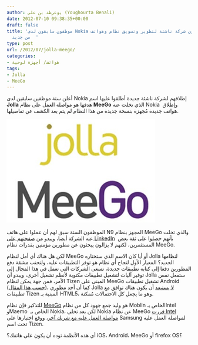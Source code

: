 ```yaml
---
author: يوغرطة بن علي (Youghourta Benali)
date: 2012-07-10 09:38:35+00:00
draft: false
title: 'موظفون سابقون لدى Nokia يُطلقون شركة ناشئة لتطوير وتسويق نظام وهواتف MeeGo
  من جديد  '
type: post
url: /2012/07/jolla-meego/
categories:
- هواتف/ أجهزة لوحية
tags:
- Jolla
- MeeGo
---
```


أعلن ستة موظفين سابقين لدى Nokia إطلاقهم لشركة ناشئة جديدة أطلقوا عليها اسم **Jolla** هدفها هو مواصلة العمل على نظام **MeeGo** الذي تخلت عنه Nokia  وإطلاق هواتف جديدة مُجهزة بنسخة جديدة من هذا النظام لم يتم بعد الكشف عن تفاصيلها.




[![](Jolla-Meego-e1341912776449.jpg)
](https://www.it-scoop.com/wp-content/uploads/2012/07/Jolla-Meego.jpg)




الموظفون الستة سبق لهم أن عملوا على هاتف N9 المجهز بنظام MeeGo والذي تخلت عنه الشركة أيضا، ويبدو من [صفحتهم على LinkedIn](http://www.linkedin.com/company/jolla)  بأنهم حصلوا على ثقة بعض المستثمرين، لكنهم لا يزالون يبحثون عن مطورين مؤمنين بقدرات نظام MeeGo.




لكن هل هناك أي أمل لنظام MeeGo أو أيا كان الاسم الذي ستختاره Jolla لنظامها الجديد؟ المعيار الأول لنجاح أي نظام هو توفر التطبيقات عليه، ولتجنب مشقة دفع المطورين دفعا إلى كتابة تطبيقات جديدة، تسعى الشركات التي تعمل في هذا المجال إلى توفير آليات لتشغيل تطبيقات مكتوبة لأنظم تشغيل أخرى، ويبدو أن Jolla ستفعل نفس الأمر، فمن جهة يمكن لنظام Tizen المبني على MeeGo تشغيل تطبيقات Android ([حسب هذا المقال](http://www.meegoexperts.com/2011/04/android-market-appears-commercial-meego-device-wetab-androidpit/))، كما أن أحد مطوري Jolla [لا يستبعد](https://twitter.com/JollaMobile/status/221880938722889728) أن يكون هناك توافق مع تطبيقات Tizen المبنية بـ HTML5، وهو ما يجعل كل الاحتمالات مُمكنة.




للتذكير فإن نظام [MeeGo](https://www.it-scoop.com/2010/10/meego-1-1/) هو وليد جمع جهود كل من نظام Moblin الخاص بـIntel وMaemo  الخاص بـ Nokia، لكن بعد تخلي Nokia عن نظام MeeGo [قررت Intel مواصلة العمل عليه مع شريك آخر](https://www.it-scoop.com/2011/02/intel-defends-meego-nokia-defection/)، ووقع اختيارها على Samsung لمواصلة العمل عليه تحت اسم Tizen.




أي هذه الأنظمة توده أن يكون على هاتفك؟ iOS، Android، MeeGo أو firefox OS؟
